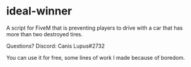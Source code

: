 # ideal-winner
A script for FiveM that is preventing players to drive with a car that has more than two destroyed tires.

Questions? Discord: Canis Lupus#2732

You can use it for free, some lines of work I made because of boredom.
